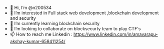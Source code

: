 - 👋 Hi, I’m @n200534
- 👀 I’m interested in Full stack web development ,blockchain development and security 
- 🌱 I’m currently learning blockchain security 
- 💞️ I’m looking to collaborate on blocksecurty team to play CTF's
- 📫 How to reach me Linkedin : https://www.linkedin.com/in/amavarapu-akshay-kumar-658411254/ 

<!---
n200534/n200534 is a ✨ special ✨ repository because its `README.md` (this file) appears on your GitHub profile.
You can click the Preview link to take a look at your changes.
--->

